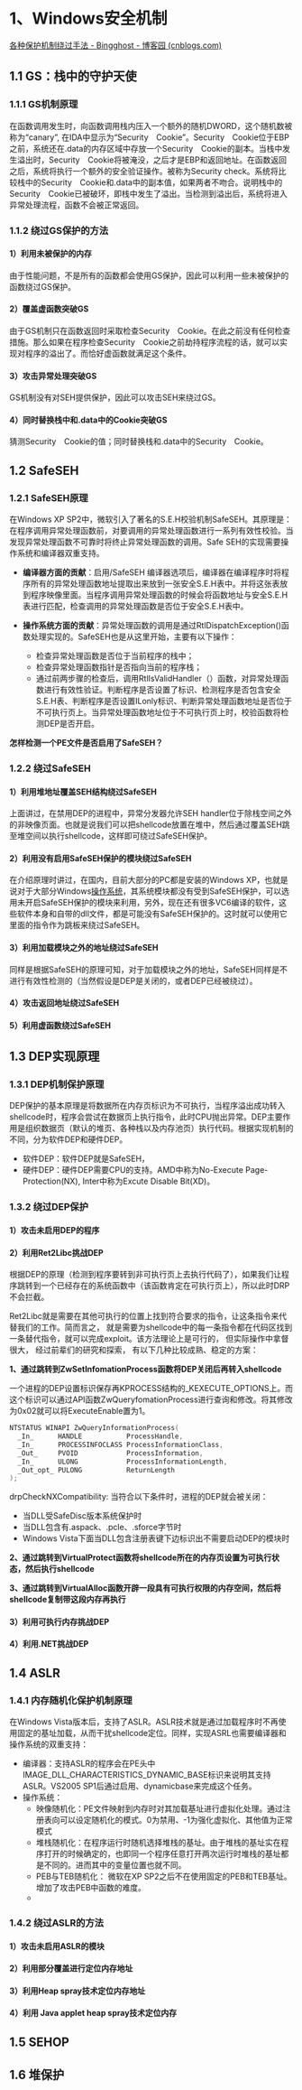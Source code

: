 # 1、Windows安全机制

[各种保护机制绕过手法 - Bingghost - 博客园 (cnblogs.com)](https://www.cnblogs.com/bingghost/p/3977696.html)

## 1.1 GS：栈中的守护天使

### 1.1.1 GS机制原理

在函数调用发生时，向函数调用栈内压入一个额外的随机DWORD，这个随机数被称为“canary”, 在IDA中显示为“Security　Cookie”。Security　Cookie位于EBP之前，系统还在.data的内存区域中存放一个Security　Cookie的副本。当栈中发生溢出时，Security　Cookie将被淹没，之后才是EBP和返回地址。在函数返回之后，系统将执行一个额外的安全验证操作。被称为Security check。系统将比较栈中的Security　Cookie和.data中的副本值，如果两者不吻合。说明栈中的Security　Cookie已被破环，即栈中发生了溢出。当检测到溢出后，系统将进入异常处理流程，函数不会被正常返回。

### 1.1.2  绕过GS保护的方法

#### 1）利用未被保护的内存

由于性能问题，不是所有的函数都会使用GS保护，因此可以利用一些未被保护的函数绕过GS保护。



#### 2）覆盖虚函数突破GS

由于GS机制只在函数返回时采取检查Security　Cookie。在此之前没有任何检查措施。那么如果在程序检查Security　Cookie之前劫持程序流程的话，就可以实现对程序的溢出了。而恰好虚函数就满足这个条件。



#### 3）攻击异常处理突破GS

GS机制没有对SEH提供保护，因此可以攻击SEH来绕过GS。



#### 4）同时替换栈中和.data中的Cookie突破GS

猜测Security　Cookie的值；同时替换栈和.data中的Security　Cookie。

## 1.2 SafeSEH

### 1.2.1 SafeSEH原理

在Windows XP SP2中，微软引入了著名的S.E.H校验机制SafeSEH。其原理是：在程序调用异常处理函数前，对要调用的异常处理函数进行一系列有效性校验。当发现异常处理函数不可靠时将终止异常处理函数的调用。Safe SEH的实现需要操作系统和编译器双重支持。

* **编译器方面的贡献**：启用/SafeSEH 编译器选项后，编译器在编译程序时将程序所有的异常处理函数地址提取出来放到一张安全S.E.H表中。并将这张表放到程序映像里面。当程序调用异常处理函数的时候会将函数地址与安全S.E.H表进行匹配，检查调用的异常处理函数是否位于安全S.E.H表中。

* **操作系统方面的贡献**：异常处理函数的调用是通过RtlDispatchException()函数处理实现的。SafeSEH也是从这里开始，主要有以下操作：
  - 检查异常处理函数是否位于当前程序的栈中；
  - 检查异常处理函数指针是否指向当前的程序栈；
  - 通过前两步骤的检查后，调用RtlIsValidHandler（）函数，对异常处理函数进行有效性验证。判断程序是否设置了标识、检测程序是否包含安全S.E.H表、判断程序是否设置ILonly标识、判断异常处理函数地址是否位于不可执行页上。当异常处理函数地址位于不可执行页上时，校验函数将检测DEP是否开启。

**怎样检测一个PE文件是否启用了SafeSEH？**



### 1.2.2 绕过SafeSEH 

#### 1）利用堆地址覆盖SEH结构绕过SafeSEH

上面讲过，在禁用DEP的进程中，异常分发器允许SEH handler位于除栈空间之外的非映像页面。也就是说我们可以把shellcode放置在堆中，然后通过覆盖SEH跳至堆空间以执行shellcode，这样即可绕过SafeSEH保护。

#### 2）利用没有启用SafeSEH保护的模块绕过SafeSEH

在介绍原理时讲过，在国内，目前大部分的PC都是安装的Windows XP，也就是说对于大部分Windows[操作系统](http://lib.csdn.net/base/operatingsystem)，其系统模块都没有受到SafeSEH保护，可以选用未开启SafeSEH保护的模块来利用，另外，现在还有很多VC6编译的软件，这些软件本身和自带的dll文件，都是可能没有SafeSEH保护的。这时就可以使用它里面的指令作为跳板来绕过SafeSEH。

#### 3）利用加载模块之外的地址绕过SafeSEH

同样是根据SafeSEH的原理可知，对于加载模块之外的地址，SafeSEH同样是不进行有效性检测的（当然假设是DEP是关闭的，或者DEP已经被绕过）。

#### 4）攻击返回地址绕过SafeSEH

#### 5）利用虚函数绕过SafeSEH 



## 1.3 DEP实现原理

### 1.3.1 DEP机制保护原理

DEP保护的基本原理是将数据所在内存页标识为不可执行，当程序溢出成功转入shellcode时，程序会尝试在数据页上执行指令，此时CPU抛出异常。DEP主要作用是组织数据页（默认的堆页、各种栈以及内存池页）执行代码。根据实现机制的不同，分为软件DEP和硬件DEP。

- 软件DEP：软件DEP就是SafeSEH，
- 硬件DEP：硬件DEP需要CPU的支持。AMD中称为No-Execute Page-Protection(NX), Inter中称为Excute Disable Bit(XD)。

### 1.3.2 绕过DEP保护

#### 1）攻击未启用DEP的程序

#### 2）利用Ret2Libc挑战DEP

根据DEP的原理（检测到程序要转到非可执行页上去执行代码了），如果我们让程序跳转到一个已经存在的系统函数中（该函数肯定在可执行页上），所以此时DRP不会拦截。

Ret2Libc就是需要在其他可执行的位置上找到符合要求的指令，让这条指令来代替我们的工作。简而言之， 就是需要为shellcode中的每一条指令都在代码区找到一条替代指令，就可以完成exploit。该方法理论上是可行的， 但实际操作中拿督很大， 经过前辈们的研究和探索， 有以下几种比较成熟、稳定的方案：

**1、通过跳转到ZwSetInfomationProcess函数将DEP关闭后再转入shellcode**

一个进程的DEP设置标识保存再KPROCESS结构的_KEXECUTE_OPTIONS上。而这个标识可以通过API函数ZwQueryfomationProcess进行查询和修改。将其修改为0x02就可以将ExecuteEnable置为1。

```c++
NTSTATUS WINAPI ZwQueryInformationProcess(
  _In_      HANDLE           ProcessHandle,
  _In_      PROCESSINFOCLASS ProcessInformationClass,
  _Out_     PVOID            ProcessInformation,
  _In_      ULONG            ProcessInformationLength,
  _Out_opt_ PULONG           ReturnLength
);
```

drpCheckNXCompatibility: 当符合以下条件时，进程的DEP就会被关闭：

- 当DLL受SafeDisc版本系统保护时
- 当DLL包含有.aspack、.pcle、.sforce字节时
- Windows Vista下面当DLL包含注册表键下边标识出不需要启动DEP的模块时

**2、通过跳转到VirtualProtect函数将shellcode所在的内存页设置为可执行状态，然后执行shellcode**

**3、通过跳转到VirtualAlloc函数开辟一段具有可执行权限的内存空间，然后将shellcode复制带这段内存再执行**

#### 3）利用可执行内存挑战DEP

#### 4）利用.NET挑战DEP

## 1.4 ASLR

### 1.4.1 内存随机化保护机制原理

在Windows Vista版本后，支持了ASLR。ASLR技术就是通过加载程序时不再使用固定的基址加载，从而干扰shellcode定位。同样，实现ASRL也需要编译器和操作系统的双重支持：

- 编译器：支持ASLR的程序会在PE头中IMAGE_DLL_CHARACTERISTICS_DYNAMIC_BASE标识来说明其支持ASLR。VS2005 SP1后通过启用、dynamicbase来完成这个任务。
- 操作系统：
  * 映像随机化：PE文件映射到内存时对其加载基址进行虚拟化处理。通过注册表向可以设定随机化的模式。0为禁用、-1为强化虚拟化、其他值为正常模式
  * 堆栈随机化：在程序运行时随机选择堆栈的基址。由于堆栈的基址实在程序打开的时候确定的，也即同一个程序任意打开两次运行时堆栈的基址都是不同的。进而其中的变量位置也就不同。
  * PEB与TEB随机化： 微软在XP SP2之后不在使用固定的PEB和TEB基址。增加了攻击PEB中函数的难度。
  * 

### 1.4.2 绕过ASLR的方法

#### 1）攻击未启用ASLR的模块

#### 2）利用部分覆盖进行定位内存地址

#### 3）利用Heap spray技术定位内存地址

#### 4）利用 Java applet heap spray技术定位内存

## 1.5 SEHOP

## 1.6 堆保护